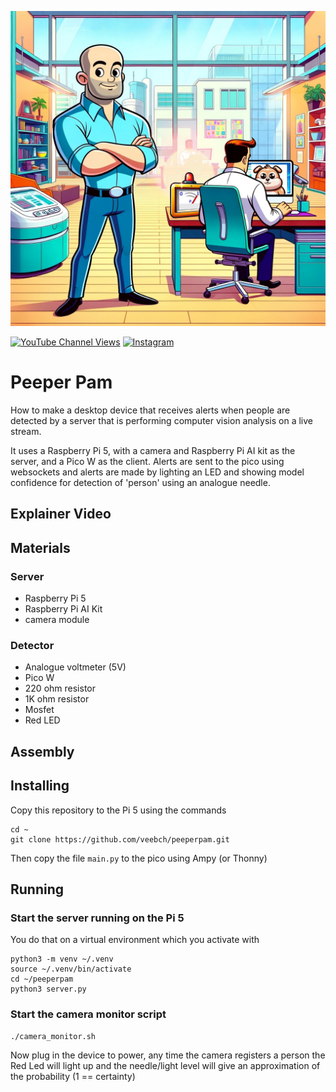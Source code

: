 ![Action Shot](/images/sketch.jpg)

[![YouTube Channel Views](https://img.shields.io/youtube/channel/views/UCz5BOU9J9pB_O0B8-rDjCWQ?style=flat&logo=youtube&logoColor=red&labelColor=white&color=ffed53)](https://www.youtube.com/channel/UCz5BOU9J9pB_O0B8-rDjCWQ) [![Instagram](https://img.shields.io/github/stars/veebch?style=flat&logo=github&logoColor=black&labelColor=white&color=ffed53)](https://www.instagram.com/v_e_e_b/)

# Peeper Pam

How to make a desktop device that receives alerts when people are detected by a server that is performing computer vision analysis on a live stream. 

It uses a Raspberry Pi 5, with a camera and Raspberry Pi AI kit as the server, and a Pico W as the client. Alerts are sent to the pico using websockets and alerts are made by lighting an LED and showing model confidence for detection of 'person' using an analogue needle.

## Explainer Video
##  Materials
### Server 
- Raspberry Pi 5
- Raspberry Pi AI Kit
- camera module 

### Detector
- Analogue voltmeter (5V)
- Pico W
- 220 ohm resistor
- 1K ohm resistor
- Mosfet
- Red LED

## Assembly


## Installing

Copy this repository to the Pi 5 using the commands 
```
cd ~
git clone https://github.com/veebch/peeperpam.git
```
Then copy the file `main.py` to the pico using Ampy (or Thonny)

## Running

### Start the server running on the Pi 5
You do that on a virtual environment which you activate with
```
python3 -m venv ~/.venv
source ~/.venv/bin/activate
cd ~/peeperpam
python3 server.py
```
### Start the camera monitor script
```
./camera_monitor.sh
```

Now plug in the device to power, any time the camera registers a person the Red Led will light up and the needle/light level will give an approximation of the probability (1 == certainty)


